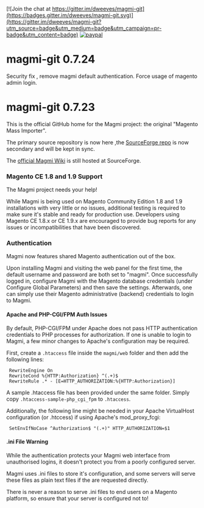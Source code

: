 [![Join the chat at https://gitter.im/dweeves/magmi-git](https://badges.gitter.im/dweeves/magmi-git.svg)](https://gitter.im/dweeves/magmi-git?utm_source=badge&utm_medium=badge&utm_campaign=pr-badge&utm_content=badge)
[![paypal](https://www.paypalobjects.com/en_US/i/btn/btn_donateCC_LG.gif)](https://www.paypal.com/cgi-bin/webscr?cmd=_s-xclick&hosted_button_id=FCTC7R3YUJVPQ)

magmi-git 0.7.24
===

Security fix , remove magmi default authentication.
Force usage of magento admin login.

magmi-git 0.7.23
===

This is the official GitHub home for the Magmi project: the original "Magento Mass Importer".

The primary source repository is now here ,the  [SourceForge repo](https://sourceforge.net/projects/magmi/) is now secondary and will be kept in sync.

The [official Magmi Wiki](http://wiki.magmi.org/) is still hosted at SourceForge.

### Magento CE 1.8 and 1.9 Support

The Magmi project needs your help!

While Magmi is being used on Magento Community Edition 1.8 and 1.9 installations with very little or no issues, additional testing is required to make sure it's stable and ready for production use. Developers using Magento CE 1.8.x or CE 1.9.x are encouraged to provide bug reports for any issues or incompatibilities that have been discovered.

### Authentication

Magmi now features shared Magento authentication out of the box.

Upon installing Magmi and visiting the web panel for the first time, the default username and password are both set to "magmi". Once successfully logged in, configure Magmi with the Magento database credentials (under Configure Global Parameters) and then save the settings. Afterwards, one can simply use their Magento administrative (backend) credentials to login to Magmi.

#### Apache and PHP-CGI/FPM Auth Issues

By default, PHP-CGI/FPM under Apache does not pass HTTP authentication credentials to PHP processes for authorization. If one is unable to login to Magmi, a few minor changes to Apache's configuration may be required.

First, create a `.htaccess` file inside the `magmi/web` folder and then add the following lines:

     RewriteEngine On
     RewriteCond %{HTTP:Authorization} ^(.+)$
     RewriteRule .* - [E=HTTP_AUTHORIZATION:%{HTTP:Authorization}]

A sample .htaccess file has been provided under the same folder. Simply copy `.htaccess-sample-php_cgi_fpm` to `.htaccess`.

Additionally, the following line might be needed in your Apache VirtualHost configuration (or .htccess) if using Apache's mod_proxy_fcgi:

     SetEnvIfNoCase ^Authorization$ "(.+)" HTTP_AUTHORIZATION=$1
     
#### .ini File Warning

While the authentication protects your Magmi web interface from unauthorised logins, it doesn't protect you from a poorly configured server.

Magmi uses .ini files to store it's configuration, and some servers will serve these files as plain text files if the are requested directly.

There is never a reason to serve .ini files to end users on a Magento platform, so ensure that your server is configured not to!
